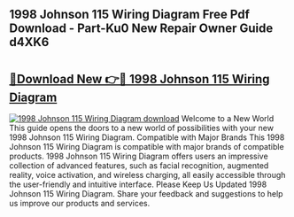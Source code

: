 ## 1998 Johnson 115 Wiring Diagram Free Pdf Download - Part-Ku0 New Repair Owner Guide d4XK6

# <h2><a href="http://dfku0u.blite.top/?on=1998+Johnson+115+Wiring+Diagram">🔗Download New 👉🔴 1998 Johnson 115 Wiring Diagram</a></h2>

[![1998 Johnson 115 Wiring Diagram download](https://i.imgur.com/lujVjoI.png)](http://dfku0u.blite.top/?on=1998+Johnson+115+Wiring+Diagram)
Welcome to a New World This guide opens the doors to a new world of possibilities with your new 1998 Johnson 115 Wiring Diagram. Compatible with Major Brands This 1998 Johnson 115 Wiring Diagram is compatible with major brands of compatible products. 1998 Johnson 115 Wiring Diagram offers users an impressive collection of advanced features, such as facial recognition, augmented reality, voice activation, and wireless charging, all easily accessible through the user-friendly and intuitive interface. Please Keep Us Updated 1998 Johnson 115 Wiring Diagram. Share your feedback and suggestions to help us improve our products and services.
